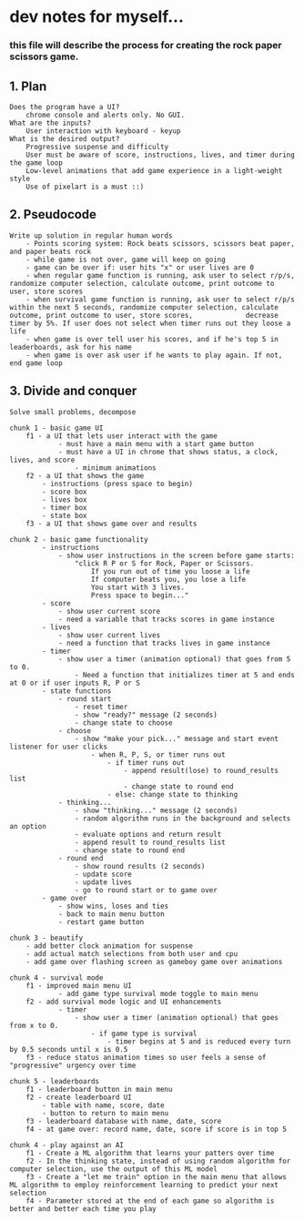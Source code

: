 # dev notes for myself...
### this file will describe the process for creating the rock paper scissors game.

## 1. Plan
    Does the program have a UI?
        chrome console and alerts only. No GUI.
    What are the inputs?
        User interaction with keyboard - keyup
    What is the desired output?
        Progressive suspense and difficulty
        User must be aware of score, instructions, lives, and timer during the game loop
        Low-level animations that add game experience in a light-weight style
        Use of pixelart is a must ::)
## 2. Pseudocode
    Write up solution in regular human words
        - Points scoring system: Rock beats scissors, scissors beat paper, and paper beats rock
        - while game is not over, game will keep on going
        - game can be over if: user hits "x" or user lives are 0
        - when regular game function is running, ask user to select r/p/s, randomize computer selection, calculate outcome, print outcome to user, store scores
        - when survival game function is running, ask user to select r/p/s within the next 5 seconds, randomize computer selection, calculate outcome, print outcome to user, store scores,             decrease timer by 5%. If user does not select when timer runs out they loose a life
        - when game is over tell user his scores, and if he's top 5 in leaderboards, ask for his name
        - when game is over ask user if he wants to play again. If not, end game loop
        
## 3. Divide and conquer
    Solve small problems, decompose

    chunk 1 - basic game UI
        f1 - a UI that lets user interact with the game
                - must have a main menu with a start game button
                - must have a UI in chrome that shows status, a clock, lives, and score
                    - minimum animations
        f2 - a UI that shows the game
            - instructions (press space to begin)
            - score box
            - lives box
            - timer box
            - state box
        f3 - a UI that shows game over and results

    chunk 2 - basic game functionality
            - instructions
                - show user instructions in the screen before game starts:
                    "click R P or S for Rock, Paper or Scissors. 
                        If you run out of time you loose a life
                        If computer beats you, you lose a life
                        You start with 3 lives.
                        Press space to begin..."
            - score
                - show user current score
                - need a variable that tracks scores in game instance
            - lives
                - show user current lives
                - need a function that tracks lives in game instance
            - timer
                - show user a timer (animation optional) that goes from 5 to 0.
                    - Need a function that initializes timer at 5 and ends at 0 or if user inputs R, P or S
            - state functions
                - round start
                    - reset timer
                    - show "ready?" message (2 seconds)
                    - change state to choose
                - choose
                    - show "make your pick..." message and start event listener for user clicks
                        - when R, P, S, or timer runs out
                            - if timer runs out
                                - append result(lose) to round_results list
                                - change state to round end
                            - else: change state to thinking
                - thinking...
                    - show "thinking..." message (2 seconds)
                    - random algorithm runs in the background and selects an option
                    - evaluate options and return result
                    - append result to round_results list
                    - change state to round end
                - round end
                    - show round results (2 seconds)
                    - update score
                    - update lives
                    - go to round start or to game over
            - game over
                - show wins, loses and ties
                - back to main menu button
                - restart game button

    chunk 3 - beautify
        - add better clock animation for suspense
        - add actual match selections from both user and cpu
        - add game over flashing screen as gameboy game over animations
        
    chunk 4 - survival mode
        f1 - improved main menu UI
                - add game type survival mode toggle to main menu
        f2 - add survival mode logic and UI enhancements
                - timer
                    - show user a timer (animation optional) that goes from x to 0.
                        - if game type is survival
                            - timer begins at 5 and is reduced every turn by 0.5 seconds until x is 0.5
        f3 - reduce status animation times so user feels a sense of "progressive" urgency over time

    chunk 5 - leaderboards
        f1 - leaderboard button in main menu
        f2 - create leaderboard UI
            - table with name, score, date
            - button to return to main menu
        f3 - leaderboard database with name, date, score
        f4 - at game over: record name, date, score if score is in top 5
    
    chunk 4 - play against an AI
        f1 - Create a ML algorithm that learns your patters over time
        f2 - In the thinking state, instead of using random algorithm for computer selection, use the output of this ML model
        f3 - Create a "let me train" option in the main menu that allows ML algorithm to employ reinforcement learning to predict your next selection
        f4 - Parameter stored at the end of each game so algorithm is better and better each time you play

